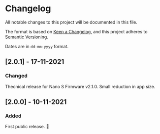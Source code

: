# Changelog

All notable changes to this project will be documented in this file.

The format is based on [Keep a Changelog](https://keepachangelog.com/en/1.0.0/),
and this project adheres to [Semantic Versioning](https://semver.org/spec/v2.0.0.html).

Dates are in `dd-mm-yyyy` format.

## [2.0.1] - 17-11-2021

### Changed

Thecnical release for Nano S Firmware v2.1.0. Small reduction in app size.

## [2.0.0] - 10-11-2021

### Added

First public release. 🎉

